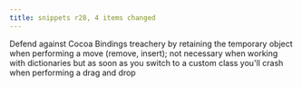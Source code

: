 ```yaml
---
title: snippets r28, 4 items changed
---
```


Defend against Cocoa Bindings treachery by retaining the temporary object when performing a move (remove, insert); not necessary when working with dictionaries but as soon as you switch to a custom class you'll crash when performing a drag and drop

